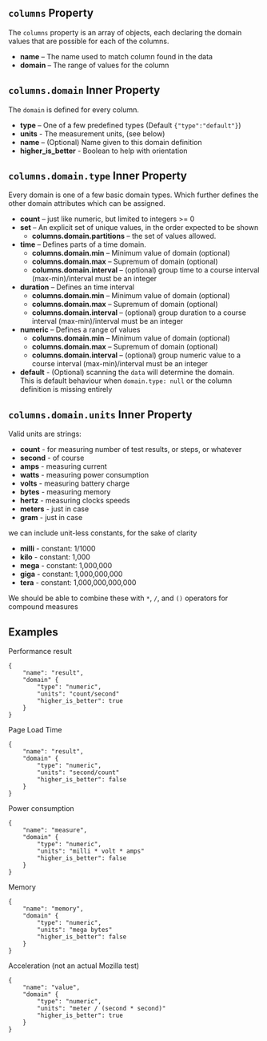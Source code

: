 `columns` Property
------------------

The `columns` property is an array of objects, each declaring the domain 
values that are possible for each of the columns.

  - **name** – The name used to match column found in the data 
  - **domain** – The range of values for the column

`columns.domain` Inner Property
-------------------------------

The `domain` is defined for every column.  

  - **type** – One of a few predefined types  (Default `{"type":"default"}`)
  - **units** - The measurement units, (see below)
  - **name** – (Optional) Name given to this domain definition
  - **higher_is_better** - Boolean to help with orientation  


`columns.domain.type` Inner Property
------------------------------------

Every domain is one of a few basic domain types.  Which further defines the 
other domain attributes which can be assigned.

  - **count** – just like numeric, but limited to integers >= 0
  - **set** – An explicit set of unique values, in the order expected to be shown
      - **columns.domain.partitions** – the set of values allowed.  
  - **time** – Defines parts of a time domain.
      - **columns.domain.min** – Minimum value of domain (optional)
      - **columns.domain.max** – Supremum of domain (optional)
      - **columns.domain.interval** – (optional) group time to a course interval 
      (max-min)/interval must be an integer
  - **duration** – Defines an time interval
      - **columns.domain.min** – Minimum value of domain (optional)
      - **columns.domain.max** – Supremum of domain (optional)
      - **columns.domain.interval** – (optional) group duration to a course interval 
      (max-min)/interval must be an integer
  - **numeric** – Defines a range of values
      - **columns.domain.min** – Minimum value of domain (optional)
      - **columns.domain.max** – Supremum of domain (optional)
      - **columns.domain.interval** – (optional) group numeric value to a course interval
      (max-min)/interval must be an integer
  - **default** - (Optional) scanning the `data` will determine the domain.  
  This is default behaviour when `domain.type: null` or the column definition 
  is missing entirely 

`columns.domain.units` Inner Property
------------------------------------

Valid units are strings:

 - **count** - for measuring number of test results, or steps, or whatever
 - **second** - of course
 - **amps** - measuring current
 - **watts** - measuring power consumption
 - **volts** - measuring battery charge 
 - **bytes** - measuring memory
 - **hertz** - measuring clocks speeds
 - **meters** - just in case
 - **gram** - just in case

we can include unit-less constants, for the sake of clarity
 
 - **milli** - constant: 1/1000 
 - **kilo** - constant: 1,000
 - **mega** - constant: 1,000,000
 - **giga** - constant: 1,000,000,000
 - **tera** - constant: 1,000,000,000,000

We should be able to combine these with `*`, `/`, and `()` operators for compound measures

Examples
--------

Performance result

    {
        "name": "result", 
        "domain" {
			"type": "numeric",
			"units": "count/second"
			"higher_is_better": true
		}
	}


Page Load Time

    {
        "name": "result", 
        "domain" {
			"type": "numeric",
			"units": "second/count"
			"higher_is_better": false
		}
	}


Power consumption

    {
        "name": "measure", 
        "domain" {
			"type": "numeric",
			"units": "milli * volt * amps"
			"higher_is_better": false
		}
	}

Memory


    {
        "name": "memory", 
        "domain" {
			"type": "numeric",
			"units": "mega bytes"
			"higher_is_better": false
		}
	}


Acceleration (not an actual Mozilla test)

    {
        "name": "value", 
        "domain" {
			"type": "numeric",
			"units": "meter / (second * second)"
			"higher_is_better": true
		}
	}


